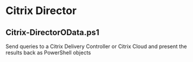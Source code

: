 # Citrix Director

## Citrix-DirectorOData.ps1
Send queries to a Citrix Delivery Controller or Citrix Cloud and present the results back as PowerShell objects
